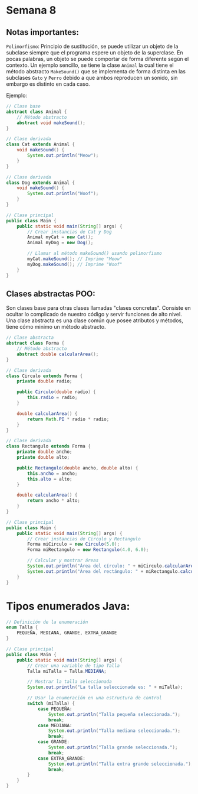 # Semana 8

## Notas importantes:

`Polimorfismo`: Principio de sustitución, se puede utilizar un objeto de la subclase siempre que el programa espere un objeto de la superclase. En pocas palabras, un objeto se puede comportar de forma diferente según el contexto. Un ejemplo sencillo, se tiene la clase `Animal` la cual tiene el método abstracto `MakeSound()` que se implementa de forma distinta en las subclases `Gato` y `Perro` debido a que ambos reproducen un sonido, sin embargo es distinto en cada caso.

Ejemplo:
```java
// Clase base
abstract class Animal {
    // Método abstracto
    abstract void makeSound();
}

// Clase derivada
class Cat extends Animal {
    void makeSound() {
        System.out.println("Meow");
    }
}

// Clase derivada
class Dog extends Animal {
    void makeSound() {
        System.out.println("Woof");
    }
}

// Clase principal
public class Main {
    public static void main(String[] args) {
        // Crear instancias de Cat y Dog
        Animal myCat = new Cat();
        Animal myDog = new Dog();

        // Llamar al método makeSound() usando polimorfismo
        myCat.makeSound(); // Imprime "Meow"
        myDog.makeSound(); // Imprime "Woof"
    }
}
```

## Clases abstractas POO:
Son clases base para otras clases llamadas "clases concretas". Consiste en ocultar lo complicado de nuestro código y servir funciones de alto nivel. Una clase abstracta es una clase común que posee atributos y métodos, tiene cómo minimo un método abstracto. 

```java
// Clase abstracta
abstract class Forma {
    // Método abstracto
    abstract double calcularArea();
}

// Clase derivada
class Circulo extends Forma {
    private double radio;

    public Circulo(double radio) {
        this.radio = radio;
    }

    double calcularArea() {
        return Math.PI * radio * radio;
    }
}

// Clase derivada
class Rectangulo extends Forma {
    private double ancho;
    private double alto;

    public Rectangulo(double ancho, double alto) {
        this.ancho = ancho;
        this.alto = alto;
    }

    double calcularArea() {
        return ancho * alto;
    }
}

// Clase principal
public class Main {
    public static void main(String[] args) {
        // Crear instancias de Circulo y Rectangulo
        Forma miCirculo = new Circulo(5.0);
        Forma miRectangulo = new Rectangulo(4.0, 6.0);

        // Calcular y mostrar áreas
        System.out.println("Área del círculo: " + miCirculo.calcularArea());
        System.out.println("Área del rectángulo: " + miRectangulo.calcularArea());
    }
}
```
# Tipos enumerados Java:
```java
// Definición de la enumeración
enum Talla {
    PEQUEÑA, MEDIANA, GRANDE, EXTRA_GRANDE
}

// Clase principal
public class Main {
    public static void main(String[] args) {
        // Crear una variable de tipo Talla
        Talla miTalla = Talla.MEDIANA;

        // Mostrar la talla seleccionada
        System.out.println("La talla seleccionada es: " + miTalla);

        // Usar la enumeración en una estructura de control
        switch (miTalla) {
            case PEQUEÑA:
                System.out.println("Talla pequeña seleccionada.");
                break;
            case MEDIANA:
                System.out.println("Talla mediana seleccionada.");
                break;
            case GRANDE:
                System.out.println("Talla grande seleccionada.");
                break;
            case EXTRA_GRANDE:
                System.out.println("Talla extra grande seleccionada.");
                break;
        }
    }
}
```

